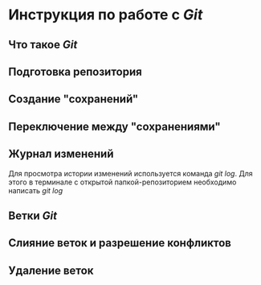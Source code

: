 # Инструкция по работе с *Git*

## Что такое *Git*

## Подготовка репозитория

## Создание "сохранений"

## Переключение между "сохранениями"

## Журнал изменений
Для просмотра истории изменений используется команда *git log*. Для этого в терминале с открытой папкой-репозиторием необходимо написать *git log*

## Ветки *Git*

## Слияние веток и разрешение конфликтов

## Удаление веток

##